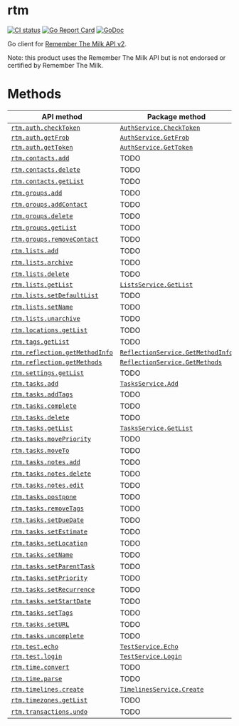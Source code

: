 # rtm


[![CI status](https://github.com/AlekSi/rtm/workflows/CI/badge.svg)](https://github.com/AlekSi/rtm/actions)
[![Go Report Card](https://goreportcard.com/badge/github.com/AlekSi/rtm)](https://goreportcard.com/report/github.com/AlekSi/rtm)
[![GoDoc](https://godoc.org/github.com/AlekSi/rtm?status.svg)](https://godoc.org/github.com/AlekSi/rtm)

Go client for [Remember The Milk API v2](https://www.rememberthemilk.com/services/api/).

Note: this product uses the Remember The Milk API but is not endorsed or certified by Remember The Milk.

# Methods

| API method                                                                                                              | Package method
|-------------------------------------------------------------------------------------------------------------------------|---------------
| [`rtm.auth.checkToken`](https://www.rememberthemilk.com/services/api/methods/rtm.auth.checkToken.rtm)                   | [`AuthService.CheckToken`](https://godoc.org/github.com/AlekSi/rtm#AuthService.CheckToken)
| [`rtm.auth.getFrob`](https://www.rememberthemilk.com/services/api/methods/rtm.auth.getFrob.rtm)                         | [`AuthService.GetFrob`](https://godoc.org/github.com/AlekSi/rtm#AuthService.GetFrob)
| [`rtm.auth.getToken`](https://www.rememberthemilk.com/services/api/methods/rtm.auth.getToken.rtm)                       | [`AuthService.GetToken`](https://godoc.org/github.com/AlekSi/rtm#AuthService.GetToken)
| [`rtm.contacts.add`](https://www.rememberthemilk.com/services/api/methods/rtm.contacts.add.rtm)                         | TODO
| [`rtm.contacts.delete`](https://www.rememberthemilk.com/services/api/methods/rtm.contacts.delete.rtm)                   | TODO
| [`rtm.contacts.getList`](https://www.rememberthemilk.com/services/api/methods/rtm.contacts.getList.rtm)                 | TODO
| [`rtm.groups.add`](https://www.rememberthemilk.com/services/api/methods/rtm.groups.add.rtm)                             | TODO
| [`rtm.groups.addContact`](https://www.rememberthemilk.com/services/api/methods/rtm.groups.addContact.rtm)               | TODO
| [`rtm.groups.delete`](https://www.rememberthemilk.com/services/api/methods/rtm.groups.delete.rtm)                       | TODO
| [`rtm.groups.getList`](https://www.rememberthemilk.com/services/api/methods/rtm.groups.getList.rtm)                     | TODO
| [`rtm.groups.removeContact`](https://www.rememberthemilk.com/services/api/methods/rtm.groups.removeContact.rtm)         | TODO
| [`rtm.lists.add`](https://www.rememberthemilk.com/services/api/methods/rtm.lists.add.rtm)                               | TODO
| [`rtm.lists.archive`](https://www.rememberthemilk.com/services/api/methods/rtm.lists.archive.rtm)                       | TODO
| [`rtm.lists.delete`](https://www.rememberthemilk.com/services/api/methods/rtm.lists.delete.rtm)                         | TODO
| [`rtm.lists.getList`](https://www.rememberthemilk.com/services/api/methods/rtm.lists.getList.rtm)                       | [`ListsService.GetList`](https://godoc.org/github.com/AlekSi/rtm#ListsService.GetList)
| [`rtm.lists.setDefaultList`](https://www.rememberthemilk.com/services/api/methods/rtm.lists.setDefaultList.rtm)         | TODO
| [`rtm.lists.setName`](https://www.rememberthemilk.com/services/api/methods/rtm.lists.setName.rtm)                       | TODO
| [`rtm.lists.unarchive`](https://www.rememberthemilk.com/services/api/methods/rtm.lists.unarchive.rtm)                   | TODO
| [`rtm.locations.getList`](https://www.rememberthemilk.com/services/api/methods/rtm.locations.getList.rtm)               | TODO
| [`rtm.tags.getList`](https://www.rememberthemilk.com/services/api/methods/rtm.tags.getList.rtm)                         | TODO
| [`rtm.reflection.getMethodInfo`](https://www.rememberthemilk.com/services/api/methods/rtm.reflection.getMethodInfo.rtm) | [`ReflectionService.GetMethodInfo`](https://godoc.org/github.com/AlekSi/rtm#ReflectionService.GetMethodInfo)
| [`rtm.reflection.getMethods`](https://www.rememberthemilk.com/services/api/methods/rtm.reflection.getMethods.rtm)       | [`ReflectionService.GetMethods`](https://godoc.org/github.com/AlekSi/rtm#ReflectionService.GetMethods)
| [`rtm.settings.getList`](https://www.rememberthemilk.com/services/api/methods/rtm.settings.getList.rtm)                 | TODO
| [`rtm.tasks.add`](https://www.rememberthemilk.com/services/api/methods/rtm.tasks.add.rtm)                               | [`TasksService.Add`](https://godoc.org/github.com/AlekSi/rtm#TasksService.Add)
| [`rtm.tasks.addTags`](https://www.rememberthemilk.com/services/api/methods/rtm.tasks.addTags.rtm)                       | TODO
| [`rtm.tasks.complete`](https://www.rememberthemilk.com/services/api/methods/rtm.tasks.complete.rtm)                     | TODO
| [`rtm.tasks.delete`](https://www.rememberthemilk.com/services/api/methods/rtm.tasks.delete.rtm)                         | TODO
| [`rtm.tasks.getList`](https://www.rememberthemilk.com/services/api/methods/rtm.tasks.getList.rtm)                       | [`TasksService.GetList`](https://godoc.org/github.com/AlekSi/rtm#TasksService.GetList)
| [`rtm.tasks.movePriority`](https://www.rememberthemilk.com/services/api/methods/rtm.tasks.movePriority.rtm)             | TODO
| [`rtm.tasks.moveTo`](https://www.rememberthemilk.com/services/api/methods/rtm.tasks.moveTo.rtm)                         | TODO
| [`rtm.tasks.notes.add`](https://www.rememberthemilk.com/services/api/methods/rtm.tasks.notes.add.rtm)                   | TODO
| [`rtm.tasks.notes.delete`](https://www.rememberthemilk.com/services/api/methods/rtm.tasks.notes.delete.rtm)             | TODO
| [`rtm.tasks.notes.edit`](https://www.rememberthemilk.com/services/api/methods/rtm.tasks.notes.edit.rtm)                 | TODO
| [`rtm.tasks.postpone`](https://www.rememberthemilk.com/services/api/methods/rtm.tasks.postpone.rtm)                     | TODO
| [`rtm.tasks.removeTags`](https://www.rememberthemilk.com/services/api/methods/rtm.tasks.removeTags.rtm)                 | TODO
| [`rtm.tasks.setDueDate`](https://www.rememberthemilk.com/services/api/methods/rtm.tasks.setDueDate.rtm)                 | TODO
| [`rtm.tasks.setEstimate`](https://www.rememberthemilk.com/services/api/methods/rtm.tasks.setEstimate.rtm)               | TODO
| [`rtm.tasks.setLocation`](https://www.rememberthemilk.com/services/api/methods/rtm.tasks.setLocation.rtm)               | TODO
| [`rtm.tasks.setName`](https://www.rememberthemilk.com/services/api/methods/rtm.tasks.setName.rtm)                       | TODO
| [`rtm.tasks.setParentTask`](https://www.rememberthemilk.com/services/api/methods/rtm.tasks.setParentTask.rtm)           | TODO
| [`rtm.tasks.setPriority`](https://www.rememberthemilk.com/services/api/methods/rtm.tasks.setPriority.rtm)               | TODO
| [`rtm.tasks.setRecurrence`](https://www.rememberthemilk.com/services/api/methods/rtm.tasks.setRecurrence.rtm)           | TODO
| [`rtm.tasks.setStartDate`](https://www.rememberthemilk.com/services/api/methods/rtm.tasks.setStartDate.rtm)             | TODO
| [`rtm.tasks.setTags`](https://www.rememberthemilk.com/services/api/methods/rtm.tasks.setTags.rtm)                       | TODO
| [`rtm.tasks.setURL`](https://www.rememberthemilk.com/services/api/methods/rtm.tasks.setURL.rtm)                         | TODO
| [`rtm.tasks.uncomplete`](https://www.rememberthemilk.com/services/api/methods/rtm.tasks.uncomplete.rtm)                 | TODO
| [`rtm.test.echo`](https://www.rememberthemilk.com/services/api/methods/rtm.test.echo.rtm)                               | [`TestService.Echo`](https://godoc.org/github.com/AlekSi/rtm#TestService.Echo)
| [`rtm.test.login`](https://www.rememberthemilk.com/services/api/methods/rtm.test.login.rtm)                             | [`TestService.Login`](https://godoc.org/github.com/AlekSi/rtm#TestService.Login)
| [`rtm.time.convert`](https://www.rememberthemilk.com/services/api/methods/rtm.time.convert.rtm)                         | TODO
| [`rtm.time.parse`](https://www.rememberthemilk.com/services/api/methods/rtm.time.parse.rtm)                             | TODO
| [`rtm.timelines.create`](https://www.rememberthemilk.com/services/api/methods/rtm.timelines.create.rtm)                 | [`TimelinesService.Create`](https://godoc.org/github.com/AlekSi/rtm#TimelinesService.Create)
| [`rtm.timezones.getList`](https://www.rememberthemilk.com/services/api/methods/rtm.timezones.getList.rtm)               | TODO
| [`rtm.transactions.undo`](https://www.rememberthemilk.com/services/api/methods/rtm.transactions.undo.rtm)               | TODO
